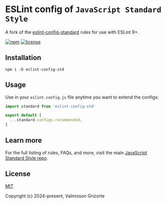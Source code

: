 # ESLint config of `JavaScript Standard Style`

A fork of the [eslint-config-standard](https://github.com/standard/eslint-config-standard) rules for use with ESLint 9+.

[![npm][npm-shields]][npm-package]
[![license][license-shields]][license-file]

## Installation

```shell
npm i -D eslint-config-std
```

## Usage

Use in your `eslint.config.js` file anytime you want to extend the configs:

```js
import standard from 'eslint-config-std'

export default [
  ...standard.configs.recommended,
]
```

## Learn more

For the full listing of rules, FAQs, and more, visit the main
[JavaScript Standard Style repo](http://standardjs.com).

## License

[MIT](LICENSE)

Copyright (c) 2024-present, Valmisson Grizorte


[npm-shields]: https://img.shields.io/npm/v/eslint-config-std.svg
[license-shields]: https://img.shields.io/badge/license-MIT-green
[npm-package]: https://www.npmjs.com/package/eslint-config-std
[license-file]: https://github.com/valmisson/eslint-config-std/blob/main/LICENSE
